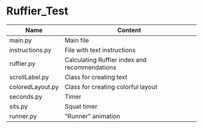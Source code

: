 # Ruffier_Test
Name|Content
-----|-----
main.py          | Main file
instructions.py  | File with text instructions
ruffier.py       | Calculating Ruffier index and recommendations
scrollLabel.py   | Class for creating text
coloredLayout.py | Class for creating colorful layout
seconds.py       | Timer
sits.py          | Squat timer
runner.py        | "Runner" animation
